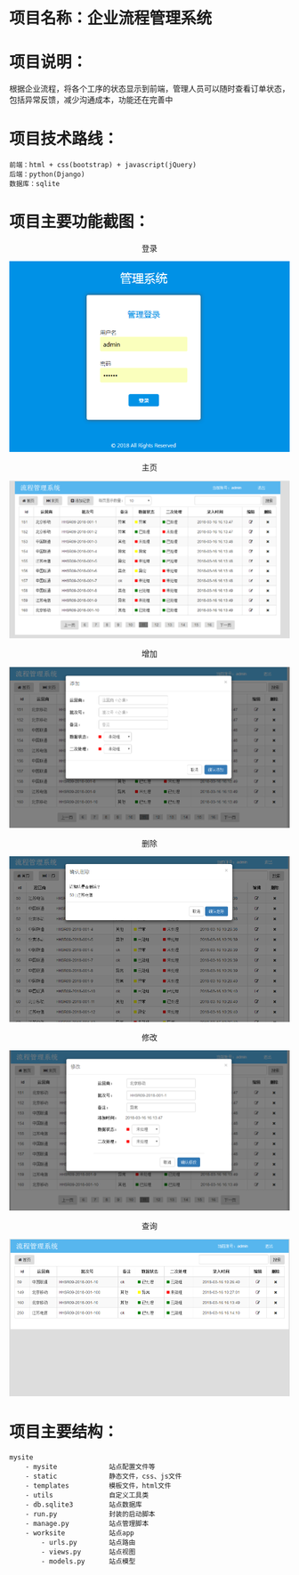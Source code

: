 # 项目名称：企业流程管理系统

# 项目说明：

根据企业流程，将各个工序的状态显示到前端，管理人员可以随时查看订单状态，包括异常反馈，减少沟通成本，功能还在完善中

# 项目技术路线：

    前端：html + css(bootstrap) + javascript(jQuery)
    后端：python(Django)
    数据库：sqlite

# 项目主要功能截图：

<center>登录</center>

![登录](img\login.png)

<center>主页</center>

![主页](img\index.png)
    
<center>增加</center>

![主页](img\add.png)

<center>删除</center>

![主页](img\delete.png)

<center>修改</center>

![主页](img\update.png)

<center>查询</center>

![主页](img\select.png)

# 项目主要结构：
    mysite
        - mysite             站点配置文件等
        - static             静态文件，css、js文件
        - templates          模板文件，html文件
        - utils              自定义工具类
        - db.sqlite3         站点数据库
        - run.py             封装的启动脚本
        - manage.py          站点管理脚本
        - worksite           站点app
            - urls.py        站点路由
            - views.py       站点视图
            - models.py      站点模型